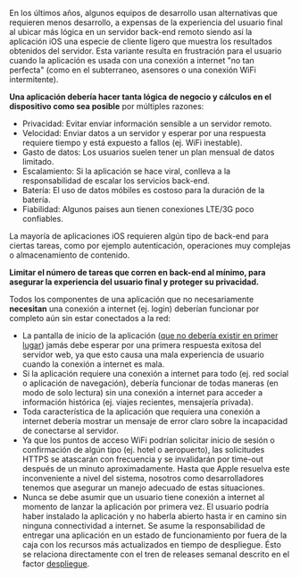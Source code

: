 En los últimos años, algunos equipos de desarrollo usan alternativas que requieren menos desarrollo, a expensas de la experiencia del usuario final al ubicar más lógica en un servidor back-end remoto siendo así la aplicación iOS una especie de cliente ligero que muestra los resultados obtenidos del servidor. Esta variante resulta en frustración para el usuario cuando la aplicación es usada con una conexión a internet "no tan perfecta" (como en el subterraneo, asensores o una conexión WiFi intermitente).

**Una aplicación debería hacer tanta lógica de negocio y cálculos en el dispositivo como sea posible** por múltiples razones:

- Privacidad: Evitar enviar información sensible a un servidor remoto.
- Velocidad: Enviar datos a un servidor y esperar por una respuesta requiere tiempo y está expuesto a fallos (ej. WiFi inestable).
- Gasto de datos: Los usuarios suelen tener un plan mensual de datos limitado.
- Escalamiento: Si la aplicación se hace viral, conlleva a la responsabilidad de escalar los servicios back-end.
- Batería: El uso de datos móbiles es costoso para la duración de la batería.
- Fiabilidad: Algunos paises aun tienen conexiones LTE/3G poco confiables.

La mayoría de aplicaciones iOS requieren algún tipo de back-end para ciertas tareas, como por ejemplo autenticación, operaciones muy complejas o almacenamiento de contenido.

**Limitar el número de tareas que corren en back-end al mínimo, para asegurar la experiencia del usuario final y proteger su privacidad.**

Todos los componentes de una aplicación que no necesariamente **necesitan** una conexión a internet (ej. login) deberían funcionar por completo aún sin estar conectados a la red:

- La pantalla de inicio de la aplicación ([que no debería existir en primer lugar](https://developer.apple.com/design/human-interface-guidelines/patterns/launching/)) jamás debe esperar por una primera respuesta exitosa del servidor web, ya que esto causa una mala experiencia de usuario cuando la conexión a internet es mala.
- Si la aplicación requiere una conexión a internet para todo (ej. red social o aplicación de navegación), debería funcionar de todas maneras (en modo de solo lectura) sin una conexión a internet para acceder a información histórica (ej. viajes recientes, mensajería privada).
- Toda característica de la aplicación que requiera una conexión a internet debería mostrar un mensaje de error claro sobre la incapacidad de conectarse al servidor.
- Ya que los puntos de acceso WiFi podrían solicitar inicio de sesión o confirmación de algún tipo (ej. hotel o aeropuerto), las solicitudes HTTPS se atascarán con frecuencia y se invalidarán por time-out después de un minuto aproximadamente. Hasta que Apple resuelva este inconveniente a nivel del sistema, nosotros como desarrolladores tenemos que asegurar un manejo adecuado de estas situaciones.
- Nunca se debe asumir que un usuario tiene conexión a internet al momento de lanzar la aplicación por primera vez. El usuario podría haber instalado la aplicación y no haberla abierto hasta ir en camino sin ninguna connectividad a internet. Se asume la responsabilidad de entregar una aplicación en un estado de funcionamiento por fuera de la caja con los recursos más actualizados en tiempo de despliegue. Ésto se relaciona directamente con el tren de releases semanal descrito en el factor [despliegue](/es/deployment).
